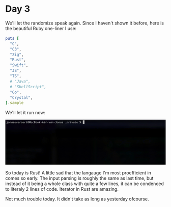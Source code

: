 # Day 3

We'll let the randomize speak again. Since I haven't shown it before, here is the
beautiful Ruby one-liner I use:

```ruby
puts [
  "C",
  "C3",
  "Zig",
  "Rust",
  "Swift",
  "JS",
  "TS",
  # "Java",
  # "ShellScript",
  "Go",
  "Crystal",
].sample
```

We'll let it run now:

![Randomize day3](../assets/rand-day3.gif)

So today is Rust! A little sad that the langauge I'm most proefficient in comes
so early. The input parsing is roughly the same as last time, but instead of it
being a whole class with quite a few lines, it can be condenced to literaly 2
lines of code. Iterator in Rust are amazing.

Not much trouble today. It didn't take as long as yesterday ofcourse.
